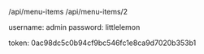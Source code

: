 /api/menu-items
/api/menu-items/2

username: admin
password: littlelemon

token: 0ac98dc5c0b94cf9bc546fc1e8ca9d7020b353b1
